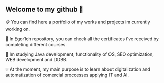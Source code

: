 ## Welcome to my github 👋

🪙 You can find here a portfolio of my works and projects im currently working on.

📄 In Egor1ch repository, you can check all the certificates i've received by completing different courses.

🌱 Im studying Java development, functionality of OS, SEO optimization, WEB development and DDBB.

💡 At the moment, my main purpose is to learn about digitalization and automatization of comercial proccesses applying IT and AI.
